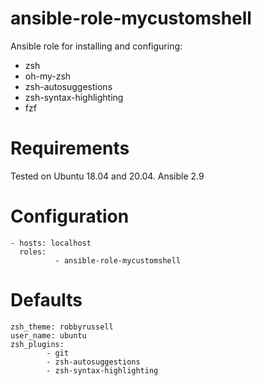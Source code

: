# ansible-role-mycustomshell
Ansible role for installing and configuring:
* zsh
* oh-my-zsh
* zsh-autosuggestions
* zsh-syntax-highlighting
* fzf

# Requirements
Tested on Ubuntu 18.04 and 20.04.
Ansible 2.9

# Configuration
```
- hosts: localhost
  roles:
          - ansible-role-mycustomshell
```

# Defaults
```
zsh_theme: robbyrussell
user_name: ubuntu
zsh_plugins:
        - git
        - zsh-autosuggestions
        - zsh-syntax-highlighting 
```
